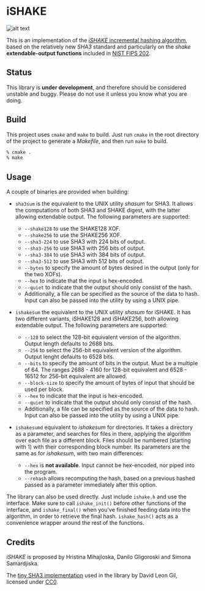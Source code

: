 iSHAKE
======

![alt text](https://travis-ci.org/jaimeperez/iSHAKE.svg?branch=master "Build 
status")

This is an implementation of the [_iSHAKE_ incremental hashing
algorithm](http://csrc.nist.gov/groups/ST/hash/sha-3/Aug2014/documents/gligoroski_paper_sha3_2014_workshop.pdf), 
based on the relatively new _SHA3_ standard and particularly on the *shake*
__extendable-output functions__ included in
[NIST FIPS 202](http://nvlpubs.nist.gov/nistpubs/FIPS/NIST.FIPS.202.pdf).

## Status

This library is **under development**, and therefore should be considered 
unstable and buggy. Please do not use it unless you know what you are doing.

## Build

This project uses `cmake` and `make` to build. Just run `cmake` in the root 
directory of the project to generate a _Makefile_, and then run `make` to build.

```sh
% cmake .
% make
```

## Usage

A couple of binaries are provided when building:

* `sha3sum` is the equivalent to the UNIX utility _shasum_ for SHA3. It 
allows the computations of both SHA3 and SHAKE digest, with the latter allowing
 extendable output. The following parameters are supported:
 
    * `--shake128` to use the SHAKE128 XOF.
    * `--shake256` to use the SHAKE256 XOF.
    * `--sha3-224` to use SHA3 with 224 bits of output.
    * `--sha3-256` to use SHA3 with 256 bits of output.
    * `--sha3-384` to use SHA3 with 384 bits of output.
    * `--sha3-512` to use SHA3 with 512 bits of output.
    * `--bytes` to specify the amount of bytes desired in the output (only 
    for the two XOFs).
    * `--hex` to indicate that the input is hex-encoded.
    * `--quiet` to indicate that the output should only consist of the hash.
    * Additionally, a file can be specified as the source of the data to hash.
      Input can also be passed into the utility by using a UNIX pipe. 

* `ishakesum` the equivalent to the UNIX utility _shasum_ for iSHAKE. It has
two different variants, iSHAKE128 and iSHAKE256, both allowing extendable 
output. The following parameters are supported:
  
    * `--128` to select the 128-bit equivalent version of the algorithm. 
    Output length defaults to 2688 bits.
    * `--256` to select the 256-bit equivalent version of the algorithm. 
    Output lenght defaults to 6528 bits.
    * `--bits` to specify the amount of bits in the output. Must be a 
    multiple of 64. The ranges 2688 - 4160 for 128-bit equivalent and 6528 - 
    16512 for 256-bit equivalent are allowed.
    * `--block-size` to specify the amount of bytes of input that should be 
    used per block.
    * `--hex` to indicate that the input is hex-encoded.
    * `--quiet` to indicate that the output should only consist of the hash.
    * Additionally, a file can be specified as the source of the data to hash.
      Input can also be passed into the utility by using a UNIX pipe. 

* `ishakesumd` equivalent to _ishakesum_ for directories. It takes a directory
as a parameter, and searches for files in there, applying the algorithm over
each file as a different block. Files should be numbered (starting with 1) with
their corresponding block number. Its parameters are the same as for 
_ishakesum_, with two main differences:
 
    * `--hex` is **not available**. Input cannot be hex-encoded, nor piped 
    into the program.
    * `--rehash` allows recomputing the hash, based on a previous hashed 
    passed as a parameter immediately after this option.
  
The library can also be used directly. Just include `ishake.h` and use the 
interface. Make sure to call `ishake_init()` before other functions of the 
interface, and `ishake_final()` when you've finished feeding data into the 
algorithm, in order to retrieve the final hash. `ishake_hash()` acts as a 
convenience wrapper around the rest of the functions. 

## Credits

_iSHAKE_ is proposed by Hristina Mihajloska, Danilo Gligoroski and Simona
Samardjiska.

The [tiny SHA3 implementation](https://github.com/coruus/keccak-tiny)
used in the library by David Leon Gil, licensed 
under [CC0](https://wiki.creativecommons.org/wiki/CC0).

